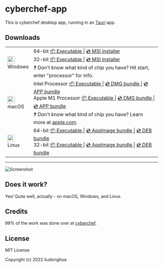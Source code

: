 # cyberchef-app

This is cyberchef desktop app, running in an [Tauri](https://tauri.studio/) app.

## Downloads

<table class="is-fullwidth">
</thead>
<tbody>
</tbody>
  <tr>
    <td>
      <img src="./.github/images/windows.png" width="24"><br />
      Windows
    </td>
    <td>
      <span>64-bit</span>
      <a href="https://github.com/hcqenjoy/cyberchef-app/releases/latest/download/cyberchef-app-windows-10.14.0_x64.exe">
        📦 Executable
      </a> |
      <a href="https://github.com/hcqenjoy/cyberchef-app/releases/latest/download/cyberchef-app-windows-10.14.0_x64.msi">
        💿 MSI Installer
      </a><br />
      <span>32-bit</span>
      <a href="https://github.com/hcqenjoy/cyberchef-app/releases/latest/download/cyberchef-app-windows-10.14.0_x86.exe">
        📦 Executable
      </a> |
      <a href="https://github.com/hcqenjoy/cyberchef-app/releases/latest/download/cyberchef-app-windows-10.14.0_x86.msi">
        💿 MSI Installer
      </a><br />
      <span>
        ❓ Don't know what kind of chip you have? Hit start, enter "processor" for info.
      </span>
    </td>
  </tr>
  <tr>
    <td>
      <img src="./.github/images/macos.png" width="24"><br />
      macOS
    </td>
    <td>
      <span>Intel Processor</span>
      <a href="https://github.com/hcqenjoy/cyberchef-app/releases/latest/download/cyberchef-app-macos-10.14.0_x64">
        📦 Executable
      </a> |
      <a href="https://github.com/hcqenjoy/cyberchef-app/releases/latest/download/cyberchef-app-macos-10.14.0_x64.dmg">
        💿 DMG bundle
      </a> |
      <a href="https://github.com/hcqenjoy/cyberchef-app/releases/latest/download/cyberchef-app-macos-10.14.0_x64.app.zip">
        💿 APP bundle
      </a><br />
      <span>Apple M1 Processor</span>
      <a href="https://github.com/hcqenjoy/cyberchef-app/releases/latest/download/cyberchef-app-macos-10.14.0_aarch64">
        📦 Executable
      </a> |
      <a href="https://github.com/hcqenjoy/cyberchef-app/releases/latest/download/cyberchef-app-macos-10.14.0_aarch64.dmg">
        💿 DMG bundle
      </a> |
      <a href="https://github.com/hcqenjoy/cyberchef-app/releases/latest/download/cyberchef-app-macos-10.14.0_aarch64.app.zip">
        💿 APP bundle
      </a><br />
      <span>
        ❓ Don't know what kind of chip you have? Learn more at <a href="https://support.apple.com/en-us/HT211814">apple.com</a>.
      </span>
    </td>
  </tr>
  <tr>
    <td>
      <img src="./.github/images/linux.png" width="24"><br />
      Linux
    </td>
    <td>
      <span>64-bit</span>
      <a href="https://github.com/hcqenjoy/cyberchef-app/releases/latest/download/cyberchef-app-linux-10.14.0_amd64">
        📦 Executable
      </a> |
      <a href="https://github.com/hcqenjoy/cyberchef-app/releases/latest/download/cyberchef-app-linux-10.14.0_amd64.AppImage">
        💿 AppImage bundle
      </a> |
      <a href="https://github.com/hcqenjoy/cyberchef-app/releases/latest/download/cyberchef-app-linux-10.14.0_amd64.deb">
        💿 DEB bundle
      </a><br />
      <span>32-bit</span>
      <a href="https://github.com/hcqenjoy/cyberchef-app/releases/latest/download/cyberchef-app-linux-10.14.0_i386">
        📦 Executable
      </a> |
      <a href="https://github.com/hcqenjoy/cyberchef-app/releases/latest/download/cyberchef-app-linux-10.14.0_i386.AppImage">
        💿 AppImage bundle
      </a> |
      <a href="https://github.com/hcqenjoy/cyberchef-app/releases/latest/download/cyberchef-app-linux-10.14.0_i386.deb">
        💿 DEB bundle
      </a>
    </td>
  </tr>
</table>

<hr />

![Screenshot](./.github/images/preview.png)

## Does it work?

Yes! Quite well, actually - on macOS, Windows, and Linux.

## Credits

99% of the work was done over at [cyberchef](https://github.com/gchq/CyberChef).

## License

MIT License

Copyright (c) 2022 liudonghua
